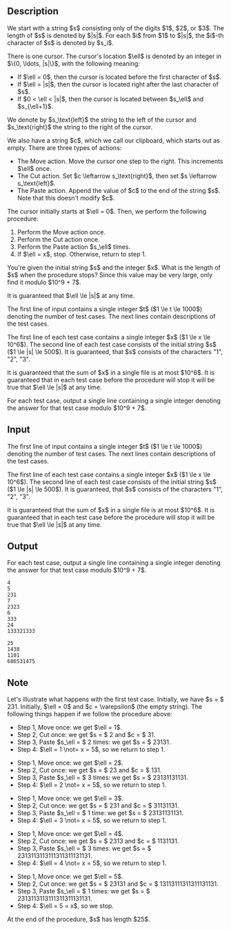 ## Description

<div><p>We start with a string $s$ consisting only of the digits $1$, $2$, or $3$. The length of $s$ is denoted by $|s|$. For each $i$ from $1$ to $|s|$, the $i$-th character of $s$ is denoted by $s_i$. </p><p>There is one cursor. The cursor's location $\ell$ is denoted by an integer in $\{0, \ldots, |s|\}$, with the following meaning: </p><ul> <li> If $\ell = 0$, then the cursor is located before the first character of $s$. </li><li> If $\ell = |s|$, then the cursor is located right after the last character of $s$. </li><li> If $0 &lt; \ell &lt; |s|$, then the cursor is located between $s_\ell$ and $s_{\ell+1}$. </li></ul><p>We denote by $s_\text{left}$ the string to the left of the cursor and $s_\text{right}$ the string to the right of the cursor. </p><p>We also have a string $c$, which we call our <span class="tex-font-style-underline">clipboard</span>, which starts out as empty. There are three types of actions:</p><ul> <li> <span class="tex-font-style-bf">The Move action</span>. Move the cursor one step to the right. This increments $\ell$ once. </li><li> <span class="tex-font-style-bf">The Cut action</span>. Set $c \leftarrow s_\text{right}$, then set $s \leftarrow s_\text{left}$. </li><li> <span class="tex-font-style-bf">The Paste action</span>. Append the value of $c$ to the end of the string $s$. Note that this doesn't modify $c$. </li></ul><p>The cursor initially starts at $\ell = 0$. Then, we perform the following procedure:</p><ol> <li> Perform the Move action once. </li><li> Perform the Cut action once. </li><li> Perform the Paste action $s_\ell$ times. </li><li> If $\ell = x$, stop. Otherwise, return to step 1. </li></ol><p>You're given the initial string $s$ and the integer $x$. What is the length of $s$ when the procedure stops? Since this value may be very large, only find it modulo $10^9 + 7$. </p><p>It is guaranteed that $\ell \le |s|$ at any time.</p></div><div class="input-specification"><p>The first line of input contains a single integer $t$ ($1 \le t \le 1000$) denoting the number of test cases. The next lines contain descriptions of the test cases.</p><p>The first line of each test case contains a single integer $x$ ($1 \le x \le 10^6$). The second line of each test case consists of the initial string $s$ ($1 \le |s| \le 500$). It is guaranteed, that $s$ consists of the characters "<span class="tex-font-style-tt">1</span>", "<span class="tex-font-style-tt">2</span>", "<span class="tex-font-style-tt">3</span>".</p><p>It is guaranteed that the sum of $x$ in a single file is at most $10^6$. It is guaranteed that in each test case before the procedure will stop it will be true that $\ell \le |s|$ at any time.</p></div><div class="output-specification"><p>For each test case, output a single line containing a single integer denoting the answer for that test case modulo $10^9 + 7$. </p></div>

## Input

<p>The first line of input contains a single integer $t$ ($1 \le t \le 1000$) denoting the number of test cases. The next lines contain descriptions of the test cases.</p><p>The first line of each test case contains a single integer $x$ ($1 \le x \le 10^6$). The second line of each test case consists of the initial string $s$ ($1 \le |s| \le 500$). It is guaranteed, that $s$ consists of the characters "<span class="tex-font-style-tt">1</span>", "<span class="tex-font-style-tt">2</span>", "<span class="tex-font-style-tt">3</span>".</p><p>It is guaranteed that the sum of $x$ in a single file is at most $10^6$. It is guaranteed that in each test case before the procedure will stop it will be true that $\ell \le |s|$ at any time.</p>

## Output

<p>For each test case, output a single line containing a single integer denoting the answer for that test case modulo $10^9 + 7$. </p>





```input1
4
5
231
7
2323
6
333
24
133321333
```




```output1
25
1438
1101
686531475
```



## Note

<p>Let's illustrate what happens with the first test case. Initially, we have $s = $ <span class="tex-font-style-tt">231</span>. Initially, $\ell = 0$ and $c = \varepsilon$ (the empty string). The following things happen if we follow the procedure above:</p><ul><p> </p><li> <span class="tex-font-style-underline">Step 1</span>, <span class="tex-font-style-it">Move once:</span> we get $\ell = 1$. </li><li> <span class="tex-font-style-underline">Step 2</span>, <span class="tex-font-style-it">Cut once:</span> we get $s = $ <span class="tex-font-style-tt">2</span> and $c = $ <span class="tex-font-style-tt">31</span>. </li><li> <span class="tex-font-style-underline">Step 3</span>, <span class="tex-font-style-it">Paste $s_\ell = $ <span class="tex-font-style-tt">2</span> times:</span> we get $s = $ <span class="tex-font-style-tt">23131</span>. </li><li> <span class="tex-font-style-underline">Step 4</span>: $\ell = 1 \not= x = 5$, so we return to step 1. <p> </p></li><li> <span class="tex-font-style-underline">Step 1</span>, <span class="tex-font-style-it">Move once:</span> we get $\ell = 2$. </li><li> <span class="tex-font-style-underline">Step 2</span>, <span class="tex-font-style-it">Cut once:</span> we get $s = $ <span class="tex-font-style-tt">23</span> and $c = $ <span class="tex-font-style-tt">131</span>. </li><li> <span class="tex-font-style-underline">Step 3</span>, <span class="tex-font-style-it">Paste $s_\ell = $ <span class="tex-font-style-tt">3</span> times:</span> we get $s = $ <span class="tex-font-style-tt">23131131131</span>. </li><li> <span class="tex-font-style-underline">Step 4</span>: $\ell = 2 \not= x = 5$, so we return to step 1. <p> </p></li><li> <span class="tex-font-style-underline">Step 1</span>, <span class="tex-font-style-it">Move once:</span> we get $\ell = 3$. </li><li> <span class="tex-font-style-underline">Step 2</span>, <span class="tex-font-style-it">Cut once:</span> we get $s = $ <span class="tex-font-style-tt">231</span> and $c = $ <span class="tex-font-style-tt">31131131</span>. </li><li> <span class="tex-font-style-underline">Step 3</span>, <span class="tex-font-style-it">Paste $s_\ell = $ <span class="tex-font-style-tt">1</span> time:</span> we get $s = $ <span class="tex-font-style-tt">23131131131</span>. </li><li> <span class="tex-font-style-underline">Step 4</span>: $\ell = 3 \not= x = 5$, so we return to step 1. <p> </p></li><li> <span class="tex-font-style-underline">Step 1</span>, <span class="tex-font-style-it">Move once:</span> we get $\ell = 4$. </li><li> <span class="tex-font-style-underline">Step 2</span>, <span class="tex-font-style-it">Cut once:</span> we get $s = $ <span class="tex-font-style-tt">2313</span> and $c = $ <span class="tex-font-style-tt">1131131</span>. </li><li> <span class="tex-font-style-underline">Step 3</span>, <span class="tex-font-style-it">Paste $s_\ell = $ <span class="tex-font-style-tt">3</span> times:</span> we get $s = $ <span class="tex-font-style-tt">2313113113111311311131131</span>. </li><li> <span class="tex-font-style-underline">Step 4</span>: $\ell = 4 \not= x = 5$, so we return to step 1. <p> </p></li><li> <span class="tex-font-style-underline">Step 1</span>, <span class="tex-font-style-it">Move once:</span> we get $\ell = 5$. </li><li> <span class="tex-font-style-underline">Step 2</span>, <span class="tex-font-style-it">Cut once:</span> we get $s = $ <span class="tex-font-style-tt">23131</span> and $c = $ <span class="tex-font-style-tt">13113111311311131131</span>. </li><li> <span class="tex-font-style-underline">Step 3</span>, <span class="tex-font-style-it">Paste $s_\ell = $ <span class="tex-font-style-tt">1</span> times:</span> we get $s = $ <span class="tex-font-style-tt">2313113113111311311131131</span>. </li><li> <span class="tex-font-style-underline">Step 4</span>: $\ell = 5 = x$, so we stop. </li></ul><p>At the end of the procedure, $s$ has length $25$. </p>
